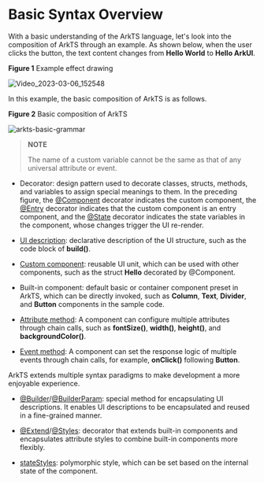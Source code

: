 # Basic Syntax Overview


With a basic understanding of the ArkTS language, let's look into the composition of ArkTS through an example. As shown below, when the user clicks the button, the text content changes from **Hello World** to **Hello ArkUI**.


  **Figure 1** Example effect drawing 

![Video_2023-03-06_152548](figures/Video_2023-03-06_152548.gif)


In this example, the basic composition of ArkTS is as follows.


  **Figure 2** Basic composition of ArkTS 

![arkts-basic-grammar](figures/arkts-basic-grammar.png)


> **NOTE**
>
> The name of a custom variable cannot be the same as that of any universal attribute or event.


- Decorator: design pattern used to decorate classes, structs, methods, and variables to assign special meanings to them. In the preceding figure, the [@Component](arkts-create-custom-components.md#component) decorator indicates the custom component, the [@Entry](arkts-create-custom-components.md#entry) decorator indicates that the custom component is an entry component, and the [@State](arkts-state.md) decorator indicates the state variables in the component, whose changes trigger the UI re-render.

- [UI description](arkts-declarative-ui-description.md): declarative description of the UI structure, such as the code block of **build()**.

- [Custom component](arkts-create-custom-components.md): reusable UI unit, which can be used with other components, such as the struct **Hello** decorated by @Component.

- Built-in component: default basic or container component preset in ArkTS, which can be directly invoked, such as **Column**, **Text**, **Divider**, and **Button** components in the sample code.

- [Attribute method](../../reference/apis-arkui/arkui-ts/ts-component-general-attributes.md): A component can configure multiple attributes through chain calls, such as **fontSize()**, **width()**, **height()**, and **backgroundColor()**.

- [Event method](../../reference/apis-arkui/arkui-ts/ts-component-general-events.md): A component can set the response logic of multiple events through chain calls, for example, **onClick()** following **Button**.


ArkTS extends multiple syntax paradigms to make development a more enjoyable experience.


- [@Builder](arkts-builder.md)/[@BuilderParam](arkts-builderparam.md): special method for encapsulating UI descriptions. It enables UI descriptions to be encapsulated and reused in a fine-grained manner.

- [@Extend](arkts-extend.md)/[@Styles](arkts-style.md): decorator that extends built-in components and encapsulates attribute styles to combine built-in components more flexibly.

- [stateStyles](arkts-statestyles.md): polymorphic style, which can be set based on the internal state of the component.
